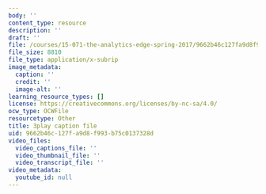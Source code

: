```yaml
---
body: ''
content_type: resource
description: ''
draft: ''
file: /courses/15-071-the-analytics-edge-spring-2017/9662b46c127fa9d8f993b75c0137328d_EGDQfE7MREw.srt
file_size: 8810
file_type: application/x-subrip
image_metadata:
  caption: ''
  credit: ''
  image-alt: ''
learning_resource_types: []
license: https://creativecommons.org/licenses/by-nc-sa/4.0/
ocw_type: OCWFile
resourcetype: Other
title: 3play caption file
uid: 9662b46c-127f-a9d8-f993-b75c0137328d
video_files:
  video_captions_file: ''
  video_thumbnail_file: ''
  video_transcript_file: ''
video_metadata:
  youtube_id: null
---
```

